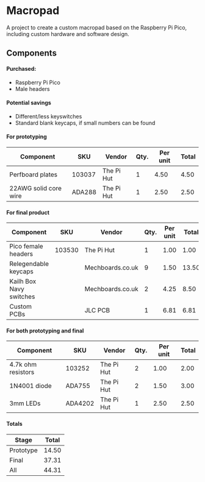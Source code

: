 # Macropad

A project to create a custom macropad based on the Raspberry Pi Pico, including custom hardware and software design.

## Components

#### Purchased:

* Raspberry Pi Pico
* Male headers

#### Potential savings

* Different/less keyswitches
* Standard blank keycaps, if small numbers can be found

#### For prototyping

| Component             | SKU    | Vendor     | Qty. | Per unit | Total |
| --------------------- | ------ | ---------- | ---- | -------- | ----- |
| Perfboard plates      | 103037 | The Pi Hut | 1    | 4.50     | 4.50  |
| 22AWG solid core wire | ADA288 | The Pi Hut | 1    | 2.50     | 2.50  |

#### For final product

| Component               | SKU    | Vendor           | Qty. | Per unit | Total |
| ----------------------- | ------ | ---------------- | ---- | -------- | ----- |
| Pico female headers     | 103530 | The Pi Hut       | 1    | 1.00     | 1.00  |
| Relegendable keycaps    |        | Mechboards.co.uk | 9    | 1.50     | 13.50 |
| Kailh Box Navy switches |        | Mechboards.co.uk | 2    | 4.25     | 8.50  |
| Custom PCBs             |        | JLC PCB          | 1    | 6.81     | 6.81  |

#### For both prototyping and final

| Component          | SKU     | Vendor     | Qty. | Per unit | Total |
| ------------------ | ------- | ---------- | ---- | -------- | ----- |
| 4.7k ohm resistors | 103252  | The Pi Hut | 2    | 1.00     | 2.00  |
| 1N4001 diode       | ADA755  | The Pi Hut | 2    | 1.50     | 3.00  |
| 3mm LEDs           | ADA4202 | The Pi Hut | 1    | 2.50     | 2.50  |

#### Totals

| Stage     | Total |
| --------- | ----- |
| Prototype | 14.50 |
| Final     | 37.31 |
| All       | 44.31 |

